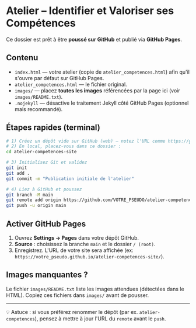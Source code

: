 # Atelier – Identifier et Valoriser ses Compétences

Ce dossier est prêt à être **poussé sur GitHub** et publié via **GitHub Pages**.

## Contenu
- `index.html` — votre atelier (copie de `atelier_competences.html`) afin qu'il s'ouvre par défaut sur GitHub Pages.
- `atelier_competences.html` — le fichier original.
- `images/` — placez **toutes les images** référencées par la page ici (voir `images/README.txt`).
- `.nojekyll` — désactive le traitement Jekyll côté GitHub Pages (optionnel mais recommandé).

## Étapes rapides (terminal)
```bash
# 1) Créez un dépôt vide sur GitHub (web) — notez l'URL comme https://github.com/VOTRE_PSEUDO/atelier-competences-site.git
# 2) En local, placez-vous dans ce dossier :
cd atelier-competences-site

# 3) Initialisez Git et validez
git init
git add .
git commit -m "Publication initiale de l'atelier"

# 4) Liez à GitHub et poussez
git branch -M main
git remote add origin https://github.com/VOTRE_PSEUDO/atelier-competences-site.git
git push -u origin main
```

## Activer GitHub Pages
1. Ouvrez **Settings → Pages** dans votre dépôt GitHub.
2. **Source** : choisissez la branche `main` et le dossier `/ (root)`.
3. Enregistrez. L'URL de votre site sera affichée (ex: `https://votre_pseudo.github.io/atelier-competences-site/`).

## Images manquantes ?
Le fichier `images/README.txt` liste les images attendues (détectées dans le HTML). Copiez ces fichiers dans `images/` avant de pousser.

---

💡 Astuce : si vous préférez renommer le dépôt (par ex. `atelier-competences`), pensez à mettre à jour l'URL du `remote` avant le `push`.
